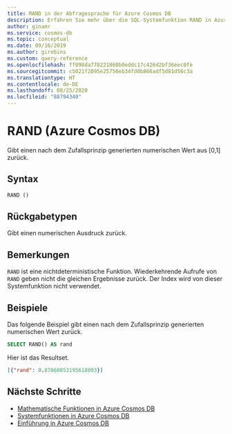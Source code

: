 ```yaml
---
title: RAND in der Abfragesprache für Azure Cosmos DB
description: Erfahren Sie mehr über die SQL-Systemfunktion RAND in Azure Cosmos DB.
author: ginamr
ms.service: cosmos-db
ms.topic: conceptual
ms.date: 09/16/2019
ms.author: girobins
ms.custom: query-reference
ms.openlocfilehash: ff098da778221868b0eddc17c426d2bf36eec0fe
ms.sourcegitcommit: c5021f2095e25750eb34fd0b866adf5d81d56c3a
ms.translationtype: HT
ms.contentlocale: de-DE
ms.lasthandoff: 08/25/2020
ms.locfileid: "88794340"
---
```

# <a name="rand-azure-cosmos-db"></a>RAND (Azure Cosmos DB)
 Gibt einen nach dem Zufallsprinzip generierten numerischen Wert aus [0,1] zurück.
 
## <a name="syntax"></a>Syntax
  
```sql
RAND ()  
```  

## <a name="return-types"></a>Rückgabetypen

  Gibt einen numerischen Ausdruck zurück.

## <a name="remarks"></a>Bemerkungen

  `RAND` ist eine nichtdeterministische Funktion. Wiederkehrende Aufrufe von `RAND` geben nicht die gleichen Ergebnisse zurück. Der Index wird von dieser Systemfunktion nicht verwendet.


## <a name="examples"></a>Beispiele
  
  Das folgende Beispiel gibt einen nach dem Zufallsprinzip generierten numerischen Wert zurück.
  
```sql
SELECT RAND() AS rand 
```  
  
 Hier ist das Resultset.  
  
```json
[{"rand": 0.87860053195618093}]  
``` 

## <a name="next-steps"></a>Nächste Schritte

- [Mathematische Funktionen in Azure Cosmos DB](sql-query-mathematical-functions.md)
- [Systemfunktionen in Azure Cosmos DB](sql-query-system-functions.md)
- [Einführung in Azure Cosmos DB](introduction.md)
